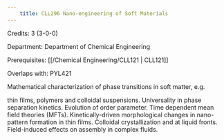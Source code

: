 ```yaml
---
    title: CLL296 Nano-engineering of Soft Materials
---
```

Credits: 3 (3-0-0)

Department: Department of Chemical Engineering

Prerequisites: [[/Chemical Engineering/CLL121 | CLL121]]

Overlaps with: PYL421

Mathematical characterization of phase transitions in soft matter, e.g.

thin films, polymers and colloidal suspensions. Universality in phase separation kinetics. Evolution of order parameter. Time dependent mean field theories (MFTs). Kinetically-driven morphological changes in nano-pattern formation in thin films. Colloidal crystallization and at liquid fronts. Field-induced effects on assembly in complex fluids.